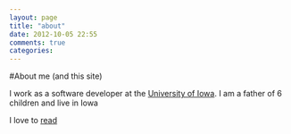 ```yaml
---
layout: page
title: "about"
date: 2012-10-05 22:55
comments: true
categories:
---
```


#About me  (and this site)

I work as a software developer at the [University of Iowa](http://www.uiowa.edu). I am a father of 6 children and live in Iowa

I love to [read](https://kindle.amazon.com/profile/Chris-Ortman/1023964)
